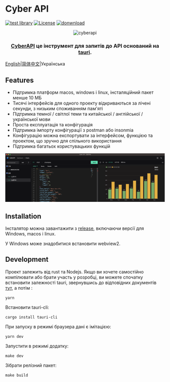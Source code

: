 # Cyber API


[![test library](https://img.shields.io/github/workflow/status/vicanso/cyberapi/test?label=test)](https://github.com/vicanso/cyberapi/actions?query=workflow%3A%22test%22)
[![License](https://img.shields.io/badge/License-Apache%202-green.svg)](https://github.com/vicanso/cyberapi)
[![donwnload](https://img.shields.io/github/downloads/vicanso/cyberapi/total?label=Downloads&logoColor=fff&logo=GitHub)](https://github.com/vicanso/cyberapi/releases)


<p align="center">
    <img src="./cyberapi.png" alt="cyberapi" width="128">
</p>

<h3 align="center">
<a href="https://github.com/vicanso/cyberapi">CyberAPI</a> це інструмент для запитів до API оснований на <a href="https://github.com/tauri-apps/tauri">tauri</a>.
</h3>

[English](./README.md)|[简体中文](./README_zh.md)|Українська
## Features

- Підтримка платформ macos, windows і linux, інсталяційний пакет менше 10 МБ
- Тисячі інтерфейсів для одного проекту відкриваються за лічені секунди, з низьким споживанням пам'яті
- Підтримка темної / світлої теми та китайської / англійської / української мови
- Проста експлуатація та конфігурація
- Підтримка імпорту конфігурації з postman або insonmia
- Конфігурацію можна експортувати за інтерфейсом, функцією та проектом, що зручно для спільного використання
- Підтримка багатьох користувацьких функцій


<p align="center">
    <img src="./asset/cyberapi.png" alt="cyberapi">
</p>


## Installation

Інсталятор можна завантажити з [release](https://github.com/vicanso/cyberapi/releases), включаючи версії для Windows, macos і linux.

У Windows може знадобитися встановити webview2.
## Development


Проект залежить від rust та Nodejs. Якщо ви хочете самостійно компілювати або брати участь у розробці, ви можете спочатку встановити залежності tauri, звернувшись до відповідних документів [тут](https://tauri.app/v1/guides/getting-started/prerequisites), а потім :

```shell
yarn
```

Встановити tauri-cli:

```shell
cargo install tauri-cli
```

При запуску в режимі браузера дані є імітацією:

```shell
yarn dev
```

Запустити в режимі додатку: 

```shell
make dev
```

Зібрати релізний пакет:

```shell
make build
```



